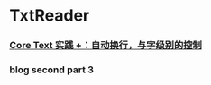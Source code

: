 # TxtReader


###  [Core Text 实践 +：自动换行，与字级别的控制](https://juejin.cn/post/6943055021047021576)


### blog second part 3
